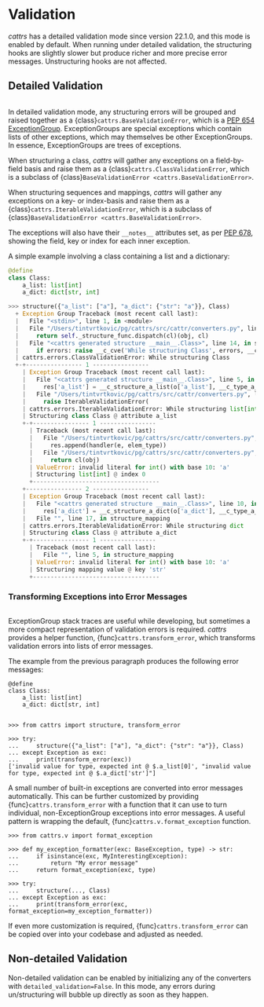 # Validation

_cattrs_ has a detailed validation mode since version 22.1.0, and this mode is enabled by default.
When running under detailed validation, the structuring hooks are slightly slower but produce richer and more precise error messages.
Unstructuring hooks are not affected.

## Detailed Validation

```{versionadded} 22.1.0

```
In detailed validation mode, any structuring errors will be grouped and raised together as a {class}`cattrs.BaseValidationError`, which is a [PEP 654 ExceptionGroup](https://www.python.org/dev/peps/pep-0654/).
ExceptionGroups are special exceptions which contain lists of other exceptions, which may themselves be other ExceptionGroups.
In essence, ExceptionGroups are trees of exceptions.

When structuring a class, _cattrs_ will gather any exceptions on a field-by-field basis and raise them as a {class}`cattrs.ClassValidationError`, which is a subclass of {class}`BaseValidationError <cattrs.BaseValidationError>`.

When structuring sequences and mappings, _cattrs_ will gather any exceptions on a key- or index-basis and raise them as a {class}`cattrs.IterableValidationError`, which is a subclass of {class}`BaseValidationError <cattrs.BaseValidationError>`.

The exceptions will also have their `__notes__` attributes set, as per [PEP 678](https://www.python.org/dev/peps/pep-0678/), showing the field, key or index for each inner exception.

A simple example involving a class containing a list and a dictionary:

```python
@define
class Class:
    a_list: list[int]
    a_dict: dict[str, int]

>>> structure({"a_list": ["a"], "a_dict": {"str": "a"}}, Class)
  + Exception Group Traceback (most recent call last):
  |   File "<stdin>", line 1, in <module>
  |   File "/Users/tintvrtkovic/pg/cattrs/src/cattr/converters.py", line 276, in structure
  |     return self._structure_func.dispatch(cl)(obj, cl)
  |   File "<cattrs generated structure __main__.Class>", line 14, in structure_Class
  |     if errors: raise __c_cve('While structuring Class', errors, __cl)
  | cattrs.errors.ClassValidationError: While structuring Class
  +-+---------------- 1 ----------------
    | Exception Group Traceback (most recent call last):
    |   File "<cattrs generated structure __main__.Class>", line 5, in structure_Class
    |     res['a_list'] = __c_structure_a_list(o['a_list'], __c_type_a_list)
    |   File "/Users/tintvrtkovic/pg/cattrs/src/cattr/converters.py", line 457, in _structure_list
    |     raise IterableValidationError(
    | cattrs.errors.IterableValidationError: While structuring list[int]
    | Structuring class Class @ attribute a_list
    +-+---------------- 1 ----------------
      | Traceback (most recent call last):
      |   File "/Users/tintvrtkovic/pg/cattrs/src/cattr/converters.py", line 450, in _structure_list
      |     res.append(handler(e, elem_type))
      |   File "/Users/tintvrtkovic/pg/cattrs/src/cattr/converters.py", line 375, in _structure_call
      |     return cl(obj)
      | ValueError: invalid literal for int() with base 10: 'a'
      | Structuring list[int] @ index 0
      +------------------------------------
    +---------------- 2 ----------------
    | Exception Group Traceback (most recent call last):
    |   File "<cattrs generated structure __main__.Class>", line 10, in structure_Class
    |     res['a_dict'] = __c_structure_a_dict(o['a_dict'], __c_type_a_dict)
    |   File "", line 17, in structure_mapping
    | cattrs.errors.IterableValidationError: While structuring dict
    | Structuring class Class @ attribute a_dict
    +-+---------------- 1 ----------------
      | Traceback (most recent call last):
      |   File "", line 5, in structure_mapping
      | ValueError: invalid literal for int() with base 10: 'a'
      | Structuring mapping value @ key 'str'
      +------------------------------------
```

### Transforming Exceptions into Error Messages

```{versionadded} 23.1.0

```

ExceptionGroup stack traces are useful while developing, but sometimes a more compact representation of validation errors is required.
_cattrs_ provides a helper function, {func}`cattrs.transform_error`, which transforms validation errors into lists of error messages.

The example from the previous paragraph produces the following error messages:

```{testsetup} class
@define
class Class:
    a_list: list[int]
    a_dict: dict[str, int]
```

```{doctest} class

>>> from cattrs import structure, transform_error

>>> try:
...     structure({"a_list": ["a"], "a_dict": {"str": "a"}}, Class)
... except Exception as exc:
...     print(transform_error(exc))
['invalid value for type, expected int @ $.a_list[0]', "invalid value for type, expected int @ $.a_dict['str']"]
```

A small number of built-in exceptions are converted into error messages automatically.
This can be further customized by providing {func}`cattrs.transform_error` with a function that it can use to turn individual, non-ExceptionGroup exceptions into error messages.
A useful pattern is wrapping the default, {func}`cattrs.v.format_exception` function.

```
>>> from cattrs.v import format_exception

>>> def my_exception_formatter(exc: BaseException, type) -> str:
...     if isinstance(exc, MyInterestingException):
...         return "My error message"
...     return format_exception(exc, type)

>>> try:
...     structure(..., Class)
... except Exception as exc:
...     print(transform_error(exc, format_exception=my_exception_formatter))
```

If even more customization is required, {func}`cattrs.transform_error` can be copied over into your codebase and adjusted as needed.

## Non-detailed Validation

Non-detailed validation can be enabled by initializing any of the converters with `detailed_validation=False`.
In this mode, any errors during un/structuring will bubble up directly as soon as they happen.
